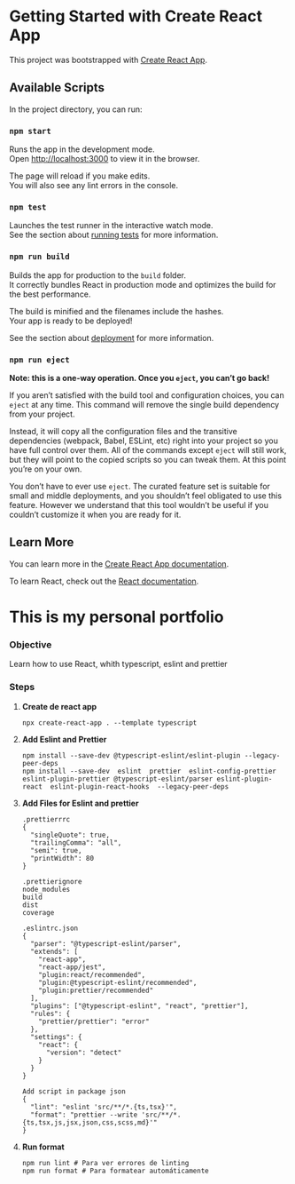 # Getting Started with Create React App

This project was bootstrapped with [Create React App](https://github.com/facebook/create-react-app).

## Available Scripts

In the project directory, you can run:

### `npm start`

Runs the app in the development mode.\
Open [http://localhost:3000](http://localhost:3000) to view it in the browser.

The page will reload if you make edits.\
You will also see any lint errors in the console.

### `npm test`

Launches the test runner in the interactive watch mode.\
See the section about [running tests](https://facebook.github.io/create-react-app/docs/running-tests) for more information.

### `npm run build`

Builds the app for production to the `build` folder.\
It correctly bundles React in production mode and optimizes the build for the best performance.

The build is minified and the filenames include the hashes.\
Your app is ready to be deployed!

See the section about [deployment](https://facebook.github.io/create-react-app/docs/deployment) for more information.

### `npm run eject`

**Note: this is a one-way operation. Once you `eject`, you can’t go back!**

If you aren’t satisfied with the build tool and configuration choices, you can `eject` at any time. This command will remove the single build dependency from your project.

Instead, it will copy all the configuration files and the transitive dependencies (webpack, Babel, ESLint, etc) right into your project so you have full control over them. All of the commands except `eject` will still work, but they will point to the copied scripts so you can tweak them. At this point you’re on your own.

You don’t have to ever use `eject`. The curated feature set is suitable for small and middle deployments, and you shouldn’t feel obligated to use this feature. However we understand that this tool wouldn’t be useful if you couldn’t customize it when you are ready for it.

## Learn More

You can learn more in the [Create React App documentation](https://facebook.github.io/create-react-app/docs/getting-started).

To learn React, check out the [React documentation](https://reactjs.org/).

# This is my personal portfolio

### Objective

Learn how to use React, whith typescript, eslint and prettier

### Steps

<ol>
<li> 
<strong>Create de react app</strong>

`npx create-react-app . --template typescript`

</li>
<li>
<strong> Add Eslint and Prettier</strong>

```
npm install --save-dev @typescript-eslint/eslint-plugin --legacy-peer-deps
npm install --save-dev  eslint  prettier  eslint-config-prettier  eslint-plugin-prettier @typescript-eslint/parser eslint-plugin-react  eslint-plugin-react-hooks  --legacy-peer-deps
```

</li>
<li>
<strong>Add Files for Eslint and prettier</strong>

```
.prettierrrc
{
  "singleQuote": true,
  "trailingComma": "all",
  "semi": true,
  "printWidth": 80
}

```

```
.prettierignore
node_modules
build
dist
coverage
```

```
.eslintrc.json
{
  "parser": "@typescript-eslint/parser",
  "extends": [
    "react-app",
    "react-app/jest",
    "plugin:react/recommended",
    "plugin:@typescript-eslint/recommended",
    "plugin:prettier/recommended"
  ],
  "plugins": ["@typescript-eslint", "react", "prettier"],
  "rules": {
    "prettier/prettier": "error"
  },
  "settings": {
    "react": {
      "version": "detect"
    }
  }
}
```

```
Add script in package json
{
  "lint": "eslint 'src/**/*.{ts,tsx}'",
  "format": "prettier --write 'src/**/*.{ts,tsx,js,jsx,json,css,scss,md}'"
}

```

</li>

<li>
<strong>Run format</strong>

```
npm run lint # Para ver errores de linting
npm run format # Para formatear automáticamente

```

</li>
</ol>
